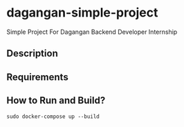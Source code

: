# dagangan-simple-project

Simple Project For Dagangan Backend Developer Internship

## Description

## Requirements

## How to Run and Build?

```
sudo docker-compose up --build
```
